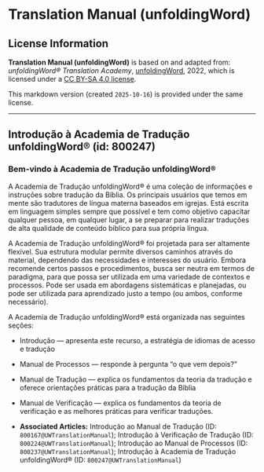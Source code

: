 # Translation Manual (unfoldingWord)

## License Information

**Translation Manual (unfoldingWord)** is based on and adapted from: _unfoldingWord® Translation Academy_, [unfoldingWord](https://unfoldingword.org/utw), 2022, which is licensed under a [CC BY-SA 4.0 license](https://creativecommons.org/licenses/by-sa/4.0/legalcode.en).

This markdown version (created `2025-10-16`) is provided under the same license.



--------------------------------

## Introdução à Academia de Tradução unfoldingWord® (id: 800247)

### Bem\-vindo à Academia de Tradução unfoldingWord®

A Academia de Tradução unfoldingWord® é uma coleção de informações e instruções sobre tradução da Bíblia. Os principais usuários que temos em mente são tradutores de língua materna baseados em igrejas. Está escrita em linguagem simples sempre que possível e tem como objetivo capacitar qualquer pessoa, em qualquer lugar, a se preparar para realizar traduções de alta qualidade de conteúdo bíblico para sua própria língua.

A Academia de Tradução unfoldingWord® foi projetada para ser altamente flexível. Sua estrutura modular permite diversos caminhos através do material, dependendo das necessidades e interesses do usuário. Embora recomende certos passos e procedimentos, busca ser neutra em termos de paradigma, para que possa ser utilizada em uma variedade de contextos e processos. Pode ser usada em abordagens sistemáticas e planejadas, ou pode ser utilizada para aprendizado justo a tempo (ou ambos, conforme necessário).

A Academia de Tradução unfoldingWord® está organizada nas seguintes seções:

* Introdução — apresenta este recurso, a estratégia de idiomas de acesso e tradução
* Manual de Processos — responde à pergunta “o que vem depois?”
* Manual de Tradução — explica os fundamentos da teoria da tradução e oferece orientações práticas para a tradução da Bíblia
* Manual de Verificação — explica os fundamentos da teoria de verificação e as melhores práticas para verificar traduções.

* **Associated Articles:** Introdução ao Manual de Tradução (ID: `800167@UWTranslationManual`); Introdução à Verificação de Tradução (ID: `800224@UWTranslationManual`); Introdução ao Manual de Processos (ID: `800237@UWTranslationManual`); Introdução à Academia de Tradução unfoldingWord® (ID: `800247@UWTranslationManual`)

